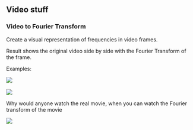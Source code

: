## Video stuff

### Video to Fourier Transform

Create a visual representation of frequencies in video frames.

Result shows the original video side by side with the Fourier Transform of the frame.

Examples:

<img src="videos/gif_fourier_growing_square.gif">
<br><br>
<img src="videos/gif_fourier_line_rotation.gif" >


Why would anyone watch the real movie, when you can watch the Fourier transform of the movie

<img src="videos/gif_fourier_marvel.gif" >




<br><br>